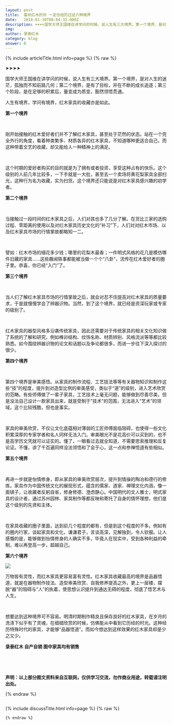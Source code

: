 ```yaml
---
layout: post
title:  喜欢红木的你 一定也经历过这六种境界
date:   2018-01-30T08:04:32.000Z
description: ➤➤➤➤国学大师王国维在讲学问的时候，说人生有三大境界。第一个境界，是对人生的迷茫，孤独而不知前路几何；第二个境界，是有了目标，并在不断的成长追逐；第三个阶段，...
img: 
author: 录泰红木
category: blog
answer: 0
---
```

<div class="article-root">
  <div class="article">
    {% include articleTitle.html info=page %}
    {% raw %}
    <div class="article-content"><p>➤➤➤➤</p>

<p>国学大师王国维在讲学问的时候，说人生有三大境界。第一个境界，是对人生的迷茫，孤独而不知前路几何；第二个境界，是有了目标，并在不断的成长追逐；第三个阶段，是在足够的积累后，量变成为质变，豁然领悟贯通。</p>

<p>人生有境界，学问有境界，红木家具的收藏亦是如此。</p>

<p><strong>第一个境界&nbsp;</strong></p>

<p>&nbsp;</p>

<p>刚开始接触的红木爱好者们并不了解红木家具，甚至处于茫然的状态。站在一个完全外行的角度，看着种类繁多、材质各异的红木家具，不知道哪种更适合自己，而这种带着文艺的收藏，却又能给人一种精神上的满足。</p>

<p>&nbsp;</p>

<p>这个时期的爱好者购买的目的就是为了拥有或者投资，享受这种占有的快乐。这个级别的人前几年比较多，一下手就是一大批，甚至去一个卖场将黄花梨家具全部扫光，这种行为名为收藏，实为扫货。这个境界还只能说是对红木家具感兴趣的初学者。</p>

<p><strong><strong>第二个境界</strong></strong></p>

<p>&nbsp;</p>

<p>当接触过一段时间的红木家具之后，人们对其也多了几分了解。在货比三家的选购过程、零距离的使用以及对红木家具历史文化的&ldquo;补习&rdquo;下，人们对对红木市场、以及红木家具市场的行情掌故都略知一二。</p>

<p>&nbsp;</p>

<p>譬如：红木市场的缅花多少钱；哪里的花梨木最香；一件明式风格的花几是模仿哪件旧藏的家具&hellip;&hellip;这些趣闻轶事都能被当做一个个&ldquo;八卦&rdquo;，流传在红木爱好者的圈子里。恭喜，你已经&ldquo;入门&rdquo;了。</p>

<p><strong>第三个境界&nbsp;</strong></p>

<p>&nbsp;</p>

<p>当人们了解红木家具市场的行情掌故之后，就会对忍不住提高对红木家具的质量要求，于是就慢慢学会了辨器识物。当然，到了这个境界，就已经是资深玩家或专家的级别了。</p>

<p>&nbsp;</p>

<p>红木家具的器型风格多沿袭传统家具，因此还需要对于传统家具的相关文化知识做了系统的了解和研究，例如榫卯结构、纹饰名称、材质辨别、风格流派等等都比较熟悉。如今围绕辨器识物的论文和话题以及争论都很多，而进一步往下深入探讨的很少。</p>

<p><strong>第四个境界&nbsp;</strong></p>

<p>&nbsp;</p>

<p>第四个境界是审美感悟。从家具的制作流程、工艺技法等等有关器物知识和制作这些&ldquo;技&rdquo;的程度，提升到对造型比例的审美感受，类似于&ldquo;道&rdquo;的级别，进入艺术欣赏的范畴。有些师傅做了一辈子家具，工艺技术上毫无问题，能够做到尽善尽美，但是没法自己设计一款家具出来，就是受制于&quot;技术&quot;的范围，无法进入&ldquo;艺术&rdquo;的领域，这个比较残酷，但也是事实。</p>

<p>&nbsp;</p>

<p>家具的审美欣赏，不仅让文化底蕴相对薄弱的工匠师傅面临阻碍，也使得一些文化积累深厚的专家学者和名人同样无法入门。审美眼光不是花高价可以买到的，也不是高学历文凭就可以证实的。懂了，一眼看过去就全知道，不需要思索推理和反复论证。不懂，讲了千百遍同样没法领悟和了会于心，这一点和参禅悟道有些相似。</p>

<p><strong>第五个境界&nbsp;</strong></p>

<p>&nbsp;</p>

<p>再进一步就是怡情修身，即从家具的审美欣赏层次，提升到情操的陶冶和德行的修炼。家具作为中国传统文化的展现形式，蕴含的儒家、道家、禅理文化内涵，像一面镜子，让收藏者反躬自省，修身修德、澄虑静心。中国明代的文人雅士，明式家具的设计者，通过苏州园林、家具制作等都反映和寄托了自身的情怀理想，他们是这个级别的先贤和主体。</p>

<p>&nbsp;</p>

<p>在家具收藏的圈子里面，达到前几个程度的都有，但是到这个程度的不多。例如有的圈内行家，谈起家具和文化，谦谦君子，言谈高深，见解独到，令人钦服。让人感慨的是，能够做到怡情修身的人确实不多，毕竟人在现实中，受到各种利益的牵制，难以再登高一步，超越自己。</p>

<p><strong>第六个境界&nbsp;</strong></p>

<p><img src="https://mmbiz.qpic.cn/mmbiz_jpg/9bv2iaqV02jUF0gZ2icdDvk3cniaI2gWhLyd1e6XRyaANPm83iaZKxrnT7yyaMT07z6bPHM1OuSrpMbhiaMVib0w4dwg/640?wx_fmt=jpeg&amp;tp=webp&amp;wxfrom=5&amp;wx_lazy=1" style="height:auto !important; visibility:visible !important; width:auto !important" /></p>

<p>万物皆有灵性，而红木家具更容易富有灵性。红木家具收藏最高的境界是品器悟道，就是在器物制作技法、造型审美欣赏、自我修养提高之外，更上一层楼，摆脱&ldquo;器&rdquo;的阻碍与&ldquo;人&rdquo;的执着，使思想认识提升到通达无碍的程度，彻底了悟艺术与人生。</p>

<p>&nbsp;</p>

<p>想要达到这种境界可不容易。明清时期制作精良且保存良好的红木家具，在岁月的洗涤下似乎有了灵魂，在细细欣赏的时候，仿佛能从中看到它历经的时光。这种经历特殊时代的家具，才能够&ldquo;品器悟道&rdquo;。而如今想达到这样效果的红木家具却是少之又少。</p>

<p><strong>录泰红木 自产自销 图中家具均有销售</strong></p>

<p>&nbsp;</p>

<p>&nbsp;</p>

<p><strong>声明：以上部分图文资料来自互联网，仅供学习交流，勿作商业用途，转载请注明出处。</strong></p>
</div>
    {% endraw %}
  </div>
  <p style="height: 0;width:0;overflow: hidden;"> 第38篇《喜欢红木的你 一定也经历过这六种境界》来自Winter(https://github.com/aiyld/aiyld.github.io)的站点</p>
  <div class="discuss-wrapper">
    {% include discussTitle.html info=page %}
    {% raw %}
    
    {% endraw %}
  </div>
<div>
